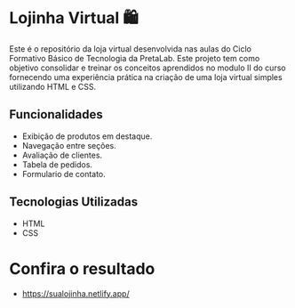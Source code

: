 # Lojinha Virtual 🛍️

Este é o repositório da loja virtual desenvolvida nas aulas do Ciclo Formativo Básico de Tecnologia da PretaLab. 
Este projeto tem como objetivo consolidar e treinar os conceitos aprendidos no modulo II do curso fornecendo uma experiência prática na criação de uma loja virtual simples utilizando HTML e CSS.

## Funcionalidades

- Exibição de produtos em destaque.
- Navegação entre seções.
- Avaliação de clientes.
- Tabela de pedidos.
- Formulario de contato.


## Tecnologias Utilizadas

- HTML
- CSS

# Confira o resultado

- https://sualojinha.netlify.app/


